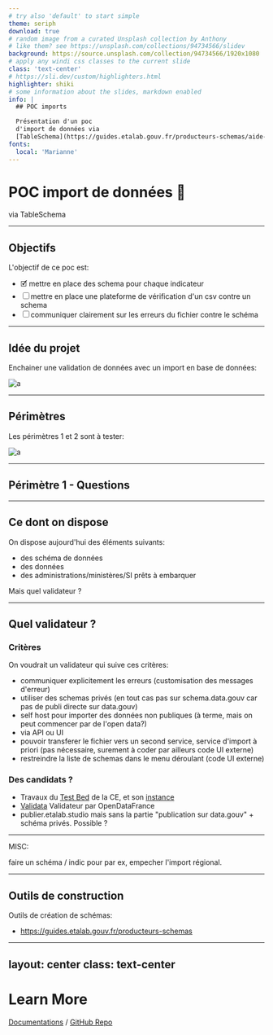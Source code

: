 ```yaml
---
# try also 'default' to start simple
theme: seriph
download: true
# random image from a curated Unsplash collection by Anthony
# like them? see https://unsplash.com/collections/94734566/slidev
background: https://source.unsplash.com/collection/94734566/1920x1080
# apply any windi css classes to the current slide
class: 'text-center'
# https://sli.dev/custom/highlighters.html
highlighter: shiki
# some information about the slides, markdown enabled
info: |
  ## POC imports

  Présentation d'un poc
  d'import de données via
  [TableSchema](https://guides.etalab.gouv.fr/producteurs-schemas/aide-construction-tableschema) 
fonts:
  local: 'Marianne'
---
```


# POC import de données 🚀

via TableSchema


---

## Objectifs



L'objectif de ce poc est:
- 🗹 mettre en place des schema pour chaque indicateur
- ☐ mettre en place une plateforme de vérification d'un csv contre un schema
- ☐ communiquer clairement sur les erreurs du fichier contre le schéma


---

## Idée du projet

Enchainer une validation de données avec un import en base de données:

![a](/poc-imports-Page-1.drawio.png)


---

## Périmètres

Les périmètres 1 et 2 sont à tester:

![a](/poc-imports-Perimetre_du_POC.png)



---

## Périmètre 1 - Questions



---

## Ce dont on dispose

On dispose aujourd'hui des éléments suivants:
- des schéma de données
- des données
- des administrations/ministères/SI prêts à embarquer

Mais quel validateur ?


---

## Quel validateur ?

### Critères

On voudrait un validateur qui suive ces critères:
- communiquer explicitement les erreurs (customisation des messages d'erreur)
- utiliser des schemas privés (en tout cas pas sur schema.data.gouv car pas de publi directe sur data.gouv)
- self host pour importer des données non publiques (à terme, mais on peut commencer par de l'open data?)
- via API ou UI
- pouvoir transferer le fichier vers un second service, service d'import à priori (pas nécessaire, surement à coder par ailleurs code UI externe)
- restreindre la liste de schemas dans le menu déroulant (code UI externe)

### Des candidats ?

- Travaux du [Test Bed](https://www.itb.ec.europa.eu/docs/guides/latest/validatingCSV) de la CE, et son [instance](https://www.itb.ec.europa.eu/csv/any/upload)
- [Validata](https://validata.fr/) Validateur par OpenDataFrance
- publier.etalab.studio mais sans la partie "publication sur data.gouv" + schéma privés. Possible ?

---


MISC:

faire un schéma / indic pour par ex, empecher l'import régional.

---

## Outils de construction


Outils de création de schémas:
- https://guides.etalab.gouv.fr/producteurs-schemas



---
layout: center
class: text-center
---

# Learn More

[Documentations](https://sli.dev) / [GitHub Repo](https://github.com/slidevjs/slidev)
